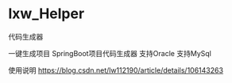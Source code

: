 # lxw_Helper
代码生成器

一键生成项目 SpringBoot项目代码生成器 支持Oracle 支持MySql

使用说明
https://blog.csdn.net/lw112190/article/details/106143263
